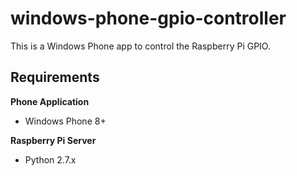 windows-phone-gpio-controller
=============================

This is a Windows Phone app to control the Raspberry Pi GPIO.

Requirements
------------
**Phone Application**
* Windows Phone 8+

**Raspberry Pi Server**
* Python 2.7.x
